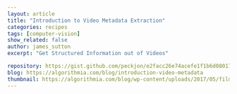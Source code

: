 ```yaml
---
layout: article
title: "Introduction to Video Metadata Extraction"
categories: recipes
tags: [computer-vision]
show_related: false
author: james_sutton
excerpt: "Get Structured Information out of Videos"

repository: https://gist.github.com/peckjon/e2facc26e74acefe1f1b6d080176d637
blog: https://algorithmia.com/blog/introduction-video-metadata
thumbnail: https://algorithmia.com/blog/wp-content/uploads/2017/05/film-cat-tech2.jpg
---
```

